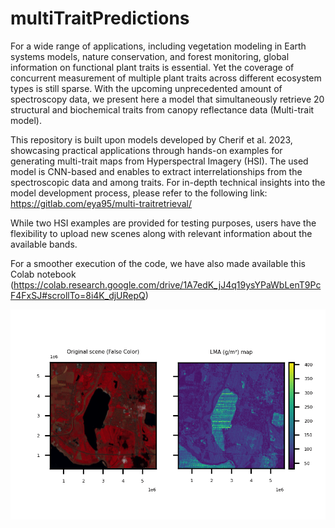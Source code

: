 # multiTraitPredictions
For a wide range of applications, including vegetation modeling in Earth systems models, nature conservation, and forest monitoring, global information on functional plant traits is essential. Yet the coverage of concurrent measurement of multiple plant traits across different ecosystem types is still sparse. With the upcoming unprecedented amount of spectroscopy data, we present here a model that simultaneously retrieve 20 structural and biochemical traits from canopy reflectance data (Multi-trait model). 

This repository is built upon models developed by Cherif et al. 2023, showcasing practical applications through hands-on examples for generating multi-trait maps from Hyperspectral Imagery (HSI). The used model is CNN-based and enables to extract interrelationships from the spectroscopic data and among traits. For in-depth technical insights into the model development process, please refer to the following link: https://gitlab.com/eya95/multi-traitretrieval/

While two HSI examples are provided for testing purposes, users have the flexibility to upload new scenes along with relevant information about the available bands.

For a smoother execution of the code, we have also made available this Colab notebook (https://colab.research.google.com/drive/1A7edK_jJ4q19ysYPaWbLenT9PcF4FxSJ#scrollTo=8i4K_djURepQ)

![Example GIF](Enmap_toyExample_animation.gif)

